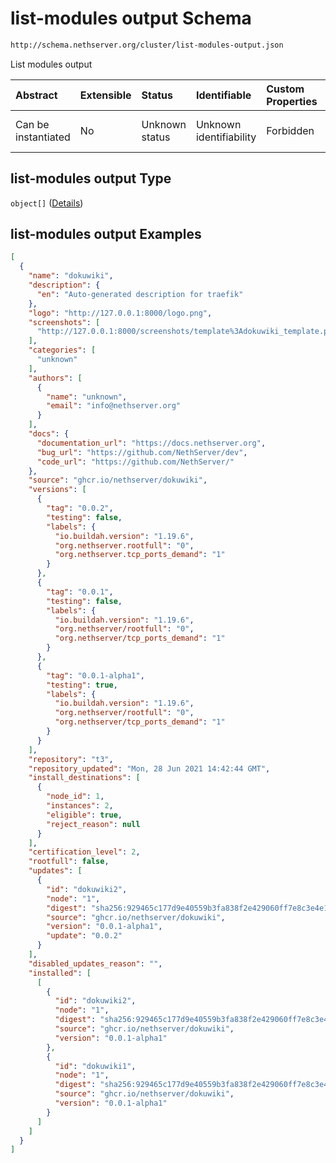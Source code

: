 # list-modules output Schema

```txt
http://schema.nethserver.org/cluster/list-modules-output.json
```

List modules output

| Abstract            | Extensible | Status         | Identifiable            | Custom Properties | Additional Properties | Access Restrictions | Defined In                                                                          |
| :------------------ | :--------- | :------------- | :---------------------- | :---------------- | :-------------------- | :------------------ | :---------------------------------------------------------------------------------- |
| Can be instantiated | No         | Unknown status | Unknown identifiability | Forbidden         | Allowed               | none                | [list-modules-output.json](cluster/list-modules-output.json "open original schema") |

## list-modules output Type

`object[]` ([Details](list-modules-output-items.md))

## list-modules output Examples

```json
[
  {
    "name": "dokuwiki",
    "description": {
      "en": "Auto-generated description for traefik"
    },
    "logo": "http://127.0.0.1:8000/logo.png",
    "screenshots": [
      "http://127.0.0.1:8000/screenshots/template%3Adokuwiki_template.png"
    ],
    "categories": [
      "unknown"
    ],
    "authors": [
      {
        "name": "unknown",
        "email": "info@nethserver.org"
      }
    ],
    "docs": {
      "documentation_url": "https://docs.nethserver.org",
      "bug_url": "https://github.com/NethServer/dev",
      "code_url": "https://github.com/NethServer/"
    },
    "source": "ghcr.io/nethserver/dokuwiki",
    "versions": [
      {
        "tag": "0.0.2",
        "testing": false,
        "labels": {
          "io.buildah.version": "1.19.6",
          "org.nethserver.rootfull": "0",
          "org.nethserver.tcp_ports_demand": "1"
        }
      },
      {
        "tag": "0.0.1",
        "testing": false,
        "labels": {
          "io.buildah.version": "1.19.6",
          "org.nethserver/rootfull": "0",
          "org.nethserver/tcp_ports_demand": "1"
        }
      },
      {
        "tag": "0.0.1-alpha1",
        "testing": true,
        "labels": {
          "io.buildah.version": "1.19.6",
          "org.nethserver/rootfull": "0",
          "org.nethserver/tcp_ports_demand": "1"
        }
      }
    ],
    "repository": "t3",
    "repository_updated": "Mon, 28 Jun 2021 14:42:44 GMT",
    "install_destinations": [
      {
        "node_id": 1,
        "instances": 2,
        "eligible": true,
        "reject_reason": null
      }
    ],
    "certification_level": 2,
    "rootfull": false,
    "updates": [
      {
        "id": "dokuwiki2",
        "node": "1",
        "digest": "sha256:929465c177d9e40559b3fa838f2e429060ff7e8c3e4e1a12076b3304ad562982",
        "source": "ghcr.io/nethserver/dokuwiki",
        "version": "0.0.1-alpha1",
        "update": "0.0.2"
      }
    ],
    "disabled_updates_reason": "",
    "installed": [
      [
        {
          "id": "dokuwiki2",
          "node": "1",
          "digest": "sha256:929465c177d9e40559b3fa838f2e429060ff7e8c3e4e1a12076b3304ad562982",
          "source": "ghcr.io/nethserver/dokuwiki",
          "version": "0.0.1-alpha1"
        },
        {
          "id": "dokuwiki1",
          "node": "1",
          "digest": "sha256:929465c177d9e40559b3fa838f2e429060ff7e8c3e4e1a12076b3304ad562982",
          "source": "ghcr.io/nethserver/dokuwiki",
          "version": "0.0.1-alpha1"
        }
      ]
    ]
  }
]
```
